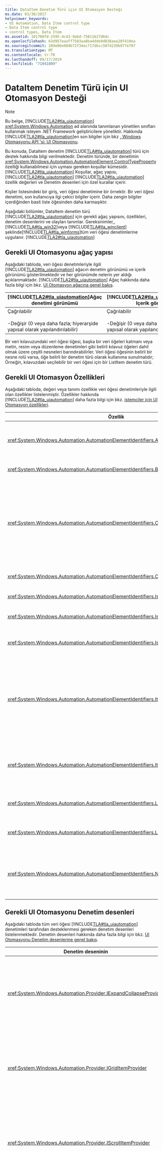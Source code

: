 ```yaml
---
title: DataItem Denetim Türü için UI Otomasyon Desteği
ms.date: 03/30/2017
helpviewer_keywords:
- UI Automation, Data Item control type
- Data Item control type
- control types, Data Item
ms.assetid: 181708fd-2595-4c43-9abd-75811627d64c
ms.openlocfilehash: 63d957eaaff7503aa8ba4dde9d836aea28f419ea
ms.sourcegitcommit: 289e06e904b72f34ac717dbcc5074239b977e707
ms.translationtype: MT
ms.contentlocale: tr-TR
ms.lasthandoff: 09/17/2019
ms.locfileid: "71041809"
---
```

# <a name="ui-automation-support-for-the-dataitem-control-type"></a>DataItem Denetim Türü için UI Otomasyon Desteği
> [!NOTE]
> Bu belge, [!INCLUDE[TLA2#tla_uiautomation](../../../includes/tla2sharptla-uiautomation-md.md)] <xref:System.Windows.Automation> ad alanında tanımlanan yönetilen sınıfları kullanmak isteyen .NET Framework geliştiricilere yöneliktir. Hakkında [!INCLUDE[TLA2#tla_uiautomation](../../../includes/tla2sharptla-uiautomation-md.md)]en son bilgiler için bkz [. Windows Otomasyonu API 'si: UI Otomasyonu](https://go.microsoft.com/fwlink/?LinkID=156746).  
  
 Bu konuda, DataItem denetim [!INCLUDE[TLA#tla_uiautomation](../../../includes/tlasharptla-uiautomation-md.md)] türü için destek hakkında bilgi verilmektedir. Denetim türünde, bir denetimin <xref:System.Windows.Automation.AutomationElement.ControlTypeProperty> özelliği kullanabilmesi için uyması gereken koşullar kümesidir. [!INCLUDE[TLA2#tla_uiautomation](../../../includes/tla2sharptla-uiautomation-md.md)] Koşullar, ağaç yapısı, [!INCLUDE[TLA2#tla_uiautomation](../../../includes/tla2sharptla-uiautomation-md.md)] [!INCLUDE[TLA2#tla_uiautomation](../../../includes/tla2sharptla-uiautomation-md.md)] özellik değerleri ve Denetim desenleri için özel kurallar içerir.  
  
 Kişiler listesindeki bir giriş, veri öğesi denetimine bir örnektir. Bir veri öğesi denetimi, son kullanıcıya ilgi çekici bilgiler içerir. Daha zengin bilgiler içerdiğinden basit liste öğesinden daha karmaşıktır.  
  
 Aşağıdaki bölümler, DataItem denetim türü [!INCLUDE[TLA2#tla_uiautomation](../../../includes/tla2sharptla-uiautomation-md.md)] için gerekli ağaç yapısını, özellikleri, denetim desenlerini ve olayları tanımlar. Gereksinimler,, [!INCLUDE[TLA#tla_win32](../../../includes/tlasharptla-win32-md.md)]veya [!INCLUDE[TLA#tla_winclient](../../../includes/tlasharptla-winclient-md.md)] şeklinde[!INCLUDE[TLA#tla_winforms](../../../includes/tlasharptla-winforms-md.md)]tüm veri öğesi denetimlerine uygulanır. [!INCLUDE[TLA2#tla_uiautomation](../../../includes/tla2sharptla-uiautomation-md.md)]  
  
## <a name="required-ui-automation-tree-structure"></a>Gerekli UI Otomasyonu ağaç yapısı  
 Aşağıdaki tabloda, veri öğesi denetimleriyle ilgili [!INCLUDE[TLA2#tla_uiautomation](../../../includes/tla2sharptla-uiautomation-md.md)] ağacın denetim görünümü ve içerik görünümü gösterilmektedir ve her görünümde nelerin yer aldığı açıklanmaktadır. [!INCLUDE[TLA2#tla_uiautomation](../../../includes/tla2sharptla-uiautomation-md.md)] Ağaç hakkında daha fazla bilgi için bkz. [UI Otomasyon ağacına genel bakış](ui-automation-tree-overview.md).  
  
|[!INCLUDE[TLA2#tla_uiautomation](../../../includes/tla2sharptla-uiautomation-md.md)]Ağaç denetimi görünümü|[!INCLUDE[TLA2#tla_uiautomation](../../../includes/tla2sharptla-uiautomation-md.md)]Ağaç-Içerik görünümü|  
|------------------------------------------------------------------------------------------------|------------------------------------------------------------------------------------------------|  
|Çağrılabilir<br /><br /> -Değişir (0 veya daha fazla; hiyerarşide yapısal olarak yapılandırılabilir)|Çağrılabilir<br /><br /> -Değişir (0 veya daha fazla; hiyerarşide yapısal olarak yapılandırılabilir)|  
  
 Bir veri kılavuzundaki veri öğesi öğesi, başka bir veri öğeleri katmanı veya metin, resim veya düzenleme denetimleri gibi belirli kılavuz öğeleri dahil olmak üzere çeşitli nesneleri barındırabilirler. Veri öğesi öğesinin belirli bir nesne rolü varsa, öğe belirli bir denetim türü olarak kullanıma sunulmalıdır; Örneğin, kılavuzdaki seçilebilir bir veri öğesi için bir ListItem denetim türü.  
  
## <a name="required-ui-automation-properties"></a>Gerekli UI Otomasyon Özellikleri  
 Aşağıdaki tabloda, değeri veya tanımı özellikle veri öğesi denetimleriyle ilgili olan özellikler listelenmiştir. Özellikler hakkında [!INCLUDE[TLA2#tla_uiautomation](../../../includes/tla2sharptla-uiautomation-md.md)] daha fazla bilgi için bkz. [istemciler için UI Otomasyon özellikleri](ui-automation-properties-for-clients.md).  
  
|Özellik|Değer|Notlar|  
|--------------|-----------|-----------|  
|<xref:System.Windows.Automation.AutomationElementIdentifiers.AutomationIdProperty>|Notlara bakın.|Bu özelliğin değerinin bir uygulamadaki tüm denetimlerde benzersiz olması gerekir.|  
|<xref:System.Windows.Automation.AutomationElementIdentifiers.BoundingRectangleProperty>|Notlara bakın.|Tüm denetimi içeren en dıştaki dikdörtgen.|  
|<xref:System.Windows.Automation.AutomationElementIdentifiers.ClickablePointProperty>|Notlara bakın.|Sınırlayıcı bir dikdörtgen varsa desteklenir. Sınırlayıcı dikdörtgenin içindeki her nokta tıklatılabilir ise ve özelleştirilmiş isabet testi gerçekleştirirseniz ve ardından tıklatılabilir bir nokta sağlayabilirsiniz.|  
|<xref:System.Windows.Automation.AutomationElementIdentifiers.ControlTypeProperty>|Çağrılabilir|Bu değer tüm UI çerçeveleri için aynıdır.|  
|<xref:System.Windows.Automation.AutomationElementIdentifiers.IsContentElementProperty>|Doğru|Veri öğesi denetimi her zaman içerik olmalıdır.|  
|<xref:System.Windows.Automation.AutomationElementIdentifiers.IsControlElementProperty>|Doğru|Veri öğesi denetimi her zaman bir denetim olmalıdır.|  
|<xref:System.Windows.Automation.AutomationElementIdentifiers.IsKeyboardFocusableProperty>|Notlara bakın.|Denetim, klavye odağı alamıyorsa, bu özelliği desteklemesi gerekir.|  
|<xref:System.Windows.Automation.AutomationElementIdentifiers.ItemStatusProperty>|Notlara bakın.|Denetim dinamik olarak güncelleştirilmekte olan durum içeriyorsa, bu özellik, öğenin durumu değiştiğinde yardımcı teknolojinin güncelleştirmeleri alabilmesi için desteklenmelidir.|  
|<xref:System.Windows.Automation.AutomationElementIdentifiers.ItemTypeProperty>|Notlara bakın.|Bu, öğenin temsil ettiği temel nesneyi son kullanıcıya ileten dize değeridir. Örnekler şunlardır "medya dosyası" veya "kişi".|  
|<xref:System.Windows.Automation.AutomationElementIdentifiers.LabeledByProperty>|`Null`|Veri öğesi denetimlerinde statik metin etiketi yok.|  
|<xref:System.Windows.Automation.AutomationElementIdentifiers.LocalizedControlTypeProperty>|"veri öğesi"|DataItem denetim türüne karşılık gelen yerelleştirilmiş dize.|  
|<xref:System.Windows.Automation.AutomationElementIdentifiers.NameProperty>|Notlara bakın.|Veri öğesi denetimi her zaman, kullanıcının öğe için en anlamlı tanımlayıcı olarak ilişkilendirilebilmesi ile ilişkili bir birincil metin öğesi içerir.|  
  
## <a name="required-ui-automation-control-patterns"></a>Gerekli UI Otomasyonu Denetim desenleri  
 Aşağıdaki tabloda tüm veri öğesi [!INCLUDE[TLA#tla_uiautomation](../../../includes/tlasharptla-uiautomation-md.md)] denetimleri tarafından desteklenmesi gereken denetim desenleri listelenmektedir. Denetim desenleri hakkında daha fazla bilgi için bkz. [UI Otomasyonu Denetim desenlerine genel bakış](ui-automation-control-patterns-overview.md).  
  
|Denetim deseninin|Destek|Notlar|  
|---------------------|-------------|-----------|  
|<xref:System.Windows.Automation.Provider.IExpandCollapseProvider>|Şekline|Bilgileri göstermek ve gizlemek için veri öğesi genişletilirse veya daraltılabilse, genişletme ve daraltma modelinin desteklenmesinin olması gerekir.|  
|<xref:System.Windows.Automation.Provider.IGridItemProvider>|Şekline|Veri öğeleri, bir kapsayıcıda bir veri öğeleri koleksiyonu kullanıma hazır olan öğe ve öğe arasında gezilebilir olduğunda kılavuz öğe modelini destekleyecektir.|  
|<xref:System.Windows.Automation.Provider.IScrollItemProvider>|Şekline|Tüm veri öğeleri, veri kapsayıcısı ekrana sığmayacak kadar çok öğe olduğunda kaydırma öğesi düzeniyle görünüm içine kaydırılabilme özelliğini destekler.|  
|<xref:System.Windows.Automation.Provider.ISelectionItemProvider>|Evet|Tüm veri öğeleri, öğenin ne zaman seçili olduğunu göstermek için seçim öğesi deseninin desteklenmesi gerekir.|  
|<xref:System.Windows.Automation.Provider.ITableItemProvider>|Şekline|Veri öğesi bir veri kılavuzu denetim türü içinde yer alıyorsa, bu kalıbı destekleyecektir.|  
|<xref:System.Windows.Automation.Provider.IToggleProvider>|Şekline|Veri öğesi üzerinden geçiş yapılabilir bir durum içeriyorsa.|  
|<xref:System.Windows.Automation.Provider.IValueProvider>|Şekline|Veri öğesinin birincil metni düzenlenebilir ise, değer deseninin desteklenmesi gerekir.|  
  
## <a name="working-with-data-items-in-large-lists"></a>Büyük listelerde veri öğeleriyle çalışma  
 Büyük listeler genellikle performansta yardımcı olmak için [!INCLUDE[TLA2#tla_ui](../../../includes/tla2sharptla-ui-md.md)] çerçeveler içinde sanallaştırılır. Bu nedenle, bir UI Otomasyon istemcisi, tam ağacın içeriğini [!INCLUDE[TLA2#tla_uiautomation](../../../includes/tla2sharptla-uiautomation-md.md)] diğer öğe kapsayıcılarıyla aynı şekilde hurdaya çıkarılamıyor ve sorgu özelliğini kullanamaz. Bir istemci, veri öğesinden tüm bilgi kümesine erişmeden önce öğeyi görünüm içine kaydırabilmelidir (veya tüm değerli seçenekleri göstermek için denetimi genişletmelidir).  
  
 Veri öğesi `SetFocus` için [!INCLUDE[TLA2#tla_uiautomation](../../../includes/tla2sharptla-uiautomation-md.md)] öğesinde çağrılırken, [!INCLUDE[TLA#tla_winexpl](../../../includes/tlasharptla-winexpl-md.md)] bu durum başarıyla döndürülür ve odağın veri öğesi alt ağacı içinde düzenleme olarak ayarlanmış olmasına neden olur.  
  
## <a name="required-ui-automation-events"></a>Gerekli UI Otomasyon olayları  
 Aşağıdaki tabloda tüm veri öğesi [!INCLUDE[TLA2#tla_uiautomation](../../../includes/tla2sharptla-uiautomation-md.md)] denetimleri tarafından desteklenmesi gereken olaylar listelenmektedir. Olaylar hakkında daha fazla bilgi için bkz. [UI Otomasyonu olaylarına genel bakış](ui-automation-events-overview.md).  
  
|[!INCLUDE[TLA2#tla_uiautomation](../../../includes/tla2sharptla-uiautomation-md.md)]Olay|Destek|Notlar|  
|---------------------------------------------------------------------------------|-------------|-----------|  
|<xref:System.Windows.Automation.AutomationElementIdentifiers.AutomationFocusChangedEvent>|Gerekli|Yok.|  
|<xref:System.Windows.Automation.AutomationElementIdentifiers.BoundingRectangleProperty>özellik değişti olayı.|Gerekli|Yok.|  
|<xref:System.Windows.Automation.AutomationElementIdentifiers.IsEnabledProperty>özellik değişti olayı.|Gerekli|Yok.|  
|<xref:System.Windows.Automation.AutomationElementIdentifiers.IsOffscreenProperty>özellik değişti olayı.|Gerekli|Yok.|  
|<xref:System.Windows.Automation.AutomationElementIdentifiers.NameProperty>özellik değişti olayı.|Gerekli|Yok.|  
|<xref:System.Windows.Automation.AutomationElementIdentifiers.StructureChangedEvent>|Gerekli|Yok.|  
|<xref:System.Windows.Automation.InvokePatternIdentifiers.InvokedEvent>|Şekline|Yok.|  
|<xref:System.Windows.Automation.ExpandCollapsePatternIdentifiers.ExpandCollapseStateProperty>özellik değişti olayı.|Şekline|Yok.|  
|<xref:System.Windows.Automation.SelectionItemPatternIdentifiers.ElementAddedToSelectionEvent>|Gerekli|Yok.|  
|<xref:System.Windows.Automation.SelectionItemPatternIdentifiers.ElementRemovedFromSelectionEvent>|Gerekli|Yok.|  
|<xref:System.Windows.Automation.SelectionItemPatternIdentifiers.ElementSelectedEvent>|Gerekli|Yok.|  
|<xref:System.Windows.Automation.TogglePatternIdentifiers.ToggleStateProperty>özellik değişti olayı.|Şekline|Yok.|  
|<xref:System.Windows.Automation.ValuePatternIdentifiers.ValueProperty>özellik değişti olayı.|Şekline|Yok.|  
  
## <a name="dataitem-control-type-example"></a>DataItem denetim türü örneği  
 Aşağıdaki görüntüde, sütunlar için zengin bilgi desteğiyle bir liste görünümü denetimindeki bir DataItem denetim türü gösterilmektedir.  
  
 ![İki veri öğesi Içeren liste görünümü denetiminin grafiği](./media/uiauto-data-grid-detailed.GIF "uiauto_data_grid_detailed")  
  
 Denetim görünümü ve veri öğesi denetimiyle ilgili [!INCLUDE[TLA2#tla_uiautomation](../../../includes/tla2sharptla-uiautomation-md.md)] ağacın içerik görünümü aşağıda görüntülenmektedir. Her Otomasyon öğesi için Denetim desenleri parantez içinde gösterilir. "Contoso" grubu, veri kılavuzu konak denetimi kılavuzunun de bir parçasıdır.  
  
|[!INCLUDE[TLA2#tla_uiautomation](../../../includes/tla2sharptla-uiautomation-md.md)]Ağaç denetimi görünümü|[!INCLUDE[TLA2#tla_uiautomation](../../../includes/tla2sharptla-uiautomation-md.md)]Ağaç-Içerik görünümü|  
|------------------------------------------------------------------------------------------------|------------------------------------------------------------------------------------------------|  
|-Grup "contoso" (tablo, kılavuz)<br />-DataItem "accounts. doc" (TableItem, GridItem, SelectionItem, Invoke)<br />-Görüntü "alacak belgeleri. doc"<br />-"Name" (TableItem, GridItem, value "accounts. doc") öğesini düzenleyin<br />-Düzenle "değiştirilme tarihi" (TableItem, GridItem, değer "8/25/2006 3:29 PM")<br />-Düzenle "size" (GridItem, TableItem, değer "11,0 KB)<br />-DataItem "accounts. doc" (TableItem, GridItem, SelectionItem, Invoke)<br />-   ...|-Grup "contoso" (tablo, kılavuz)<br />-DataItem "accounts. doc" (TableItem, GridItem, SelectionItem, Invoke)<br />-Görüntü "alacak belgeleri. doc"<br />-"Name" (TableItem, GridItem, value "accounts. doc") öğesini düzenleyin<br />-Düzenle "değiştirilme tarihi" (TableItem, GridItem, değer "8/25/2006 3:29 PM")<br />-Düzenle "size" (GridItem, TableItem, değer "11,0 KB)<br />-DataItem "accounts. doc" (TableItem, GridItem, SelectionItem, Invoke)<br />-   …|  
  
 Bir ızgara seçilebilir öğelerin listesini temsil ediyorsa, karşılık gelen kullanıcı arabirimi öğeleri, DataItem denetim türü yerine ListItem denetim türü ile gösterilebilir. Yukarıdaki örnekte, Grup ("contoso") altındaki DataItem öğeleri ("accounts. doc" ve "accounts borçları. doc"), bu tür zaten SelectionItem denetim modelini desteklediğinden ListItem denetim türü olarak açığa çıkarılacağından artırılabilir.  
  
## <a name="see-also"></a>Ayrıca bkz.

- <xref:System.Windows.Automation.ControlType.DataItem>
- [UI Otomasyonu Denetim Türlerine Genel Bakış](ui-automation-control-types-overview.md)
- [UI Otomasyonuna Genel Bakış](ui-automation-overview.md)
